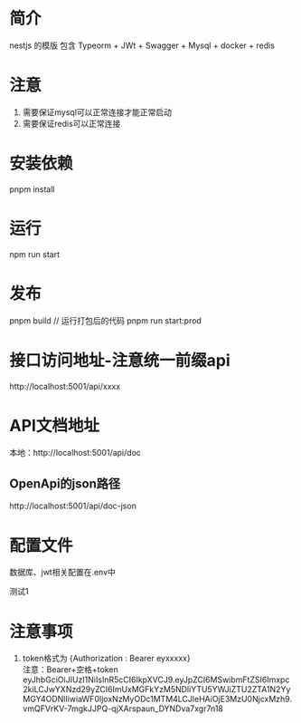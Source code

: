 # 简介
nestjs 的模版
包含 Typeorm + JWt + Swagger + Mysql + docker + redis

# 注意
1. 需要保证mysql可以正常连接才能正常启动
2. 需要保证redis可以正常连接

# 安装依赖
pnpm install

# 运行
npm run start 

# 发布
pnpm build
// 运行打包后的代码
pnpm run start:prod

# 接口访问地址-注意统一前缀api
http://localhost:5001/api/xxxx

# API文档地址
本地：http://localhost:5001/api/doc
## OpenApi的json路径
http://localhost:5001/api/doc-json


# 配置文件
数据库、jwt相关配置在.env中

测试1

# 注意事项
1. token格式为  {Authorization : Bearer eyxxxxx}     
   注意：Bearer+空格+token
eyJhbGciOiJIUzI1NiIsInR5cCI6IkpXVCJ9.eyJpZCI6MSwibmFtZSI6Imxpc2kiLCJwYXNzd29yZCI6ImUxMGFkYzM5NDliYTU5YWJiZTU2ZTA1N2YyMGY4ODNlIiwiaWF0IjoxNzMyODc1MTM4LCJleHAiOjE3MzU0NjcxMzh9.vmQFVrKV-7mgkJJPQ-qjXArspaun_DYNDva7xgr7n18